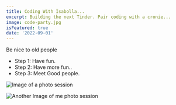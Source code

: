 ```yaml
---
title: Coding With Isabolla...
excerpt: Building the next Tinder. Pair coding with a cronie...
image: code-party.jpg
isFeatured: true
date: '2022-09-01'
---
```


Be nice to old people
  -  Step 1: Have fun.
  -  Step 2: Have more fun..
  -  Step 3: Meet Good people.
    

![Image of a photo session](code-party.jpg)

![Another Image of me photo session](code-party1.jpg)
